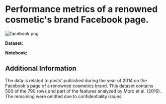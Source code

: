 # Performance metrics of a renowned cosmetic's brand Facebook page.

![facebook png](https://github.com/Kmohamedalie/Facebook-Metrics/assets/63104472/e2faef04-ac31-4645-b613-5c7d9537dc39)

**Dataset:**

**Notebook:**

## Additional Information

The data is related to posts' published during the year of 2014 on the Facebook's page of a renowned cosmetics brand.
This dataset contains 500 of the 790 rows and part of the features analyzed by Moro et al. (2016). The remaining were omitted due to confidentiality issues.
